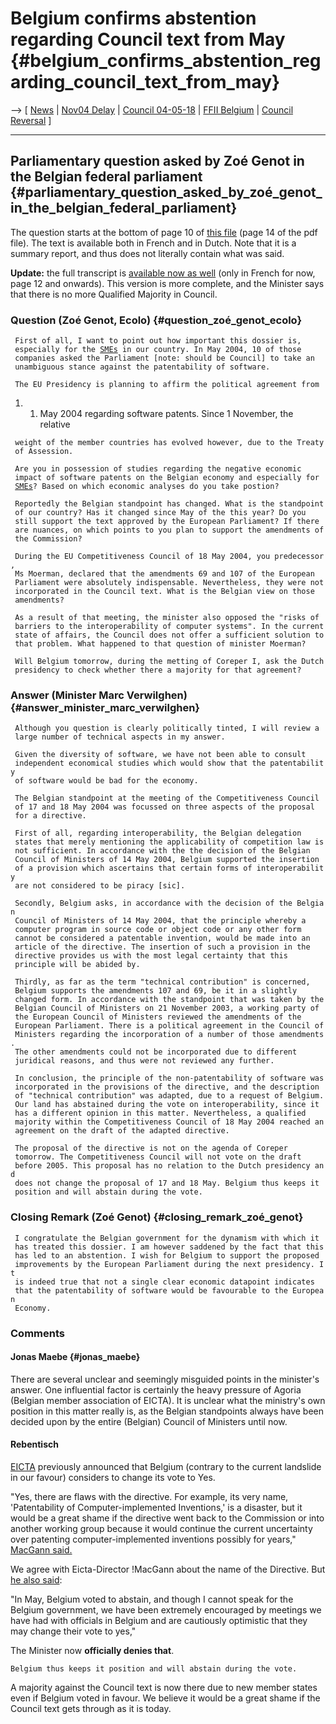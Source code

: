 # Belgium confirms abstention regarding Council text from May {#belgium_confirms_abstention_regarding_council_text_from_may}

\--\> \[ [ News](SwpatcninoEn "wikilink") \| [ Nov04
Delay](Delay041207En "wikilink") \| [Council
04-05-18](http://kwiki.ffii.org/Cons040518En "wikilink") \| [FFII
Belgium](http://www.ffii.be "wikilink") \| [Council
Reversal](http://kwiki.ffii.org/ConsReversEn "wikilink") \]

------------------------------------------------------------------------

## Parliamentary question asked by Zoé Genot in the Belgian federal parliament {#parliamentary_question_asked_by_zoé_genot_in_the_belgian_federal_parliament}

The question starts at the bottom of page 10 of [this
file](http://www.dekamer.be/doc/CCRA/pdf%5C51%5Cac424.pdf "wikilink")
(page 14 of the pdf file). The text is available both in French and in
Dutch. Note that it is a summary report, and thus does not literally
contain what was said.

**Update:** the full transcript is [available now as
well](http://www.dekamer.be/doc/CCRI/pdf%5C51%5Cic424.pdf "wikilink")
(only in French for now, page 12 and onwards). This version is more
complete, and the Minister says that there is no more Qualified Majority
in Council.

### Question (Zoé Genot, Ecolo) {#question_zoé_genot_ecolo}

` First of all, I want to point out how important this dossier is,`\
` especially for the `[`SMEs`](SMEs "wikilink")` in our country. In May 2004, 10 of those`\
` companies asked the Parliament [note: should be Council] to take an`\
` unambiguous stance against the patentability of software.`\
` `\
` The EU Presidency is planning to affirm the political agreement from`

1.  1.  May 2004 regarding software patents. Since 1 November, the
        relative

` weight of the member countries has evolved however, due to the Treaty`\
` of Assession.`\
` `\
` Are you in possession of studies regarding the negative economic`\
` impact of software patents on the Belgian economy and especially for`\
` `[`SMEs`](SMEs "wikilink")`? Based on which economic analyses do you take postion?`\
` `\
` Reportedly the Belgian standpoint has changed. What is the standpoint`\
` of our country? Has it changed since May of the this year? Do you`\
` still support the text approved by the European Parliament? If there`\
` are nuances, on which points to you plan to support the amendments of`\
` the Commission?`\
` `\
` During the EU Competitiveness Council of 18 May 2004, you predecessor,`\
` Ms Moerman, declared that the amendments 69 and 107 of the European`\
` Parliament were absolutely indispensable. Nevertheless, they were not`\
` incorporated in the Council text. What is the Belgian view on those`\
` amendments?`\
` `\
` As a result of that meeting, the minister also opposed the "risks of`\
` barriers to the interoperability of computer systems". In the current`\
` state of affairs, the Council does not offer a sufficient solution to`\
` that problem. What happened to that question of minister Moerman?`\
` `\
` Will Belgium tomorrow, during the metting of Coreper I, ask the Dutch`\
` presidency to check whether there a majority for that agreement?`

### Answer (Minister Marc Verwilghen) {#answer_minister_marc_verwilghen}

` Although you question is clearly politically tinted, I will review a`\
` large number of technical aspects in my answer.`\
` `\
` Given the diversity of software, we have not been able to consult`\
` independent economical studies which would show that the patentability`\
` of software would be bad for the economy.`\
` `\
` The Belgian standpoint at the meeting of the Competitiveness Council`\
` of 17 and 18 May 2004 was focussed on three aspects of the proposal`\
` for a directive.`\
` `\
` First of all, regarding interoperability, the Belgian delegation`\
` states that merely mentioning the applicability of competition law is`\
` not sufficient. In accordance with the the decision of the Belgian`\
` Council of Ministers of 14 May 2004, Belgium supported the insertion`\
` of a provision which ascertains that certain forms of interoperability`\
` are not considered to be piracy [sic].`\
` `\
` Secondly, Belgium asks, in accordance with the decision of the Belgian`\
` Council of Ministers of 14 May 2004, that the principle whereby a`\
` computer program in source code or object code or any other form`\
` cannot be considered a patentable invention, would be made into an`\
` article of the directive. The insertion of such a provision in the`\
` directive provides us with the most legal certainty that this`\
` principle will be abided by.`\
` `\
` Thirdly, as far as the term "technical contribution" is concerned,`\
` Belgium supports the amendments 107 and 69, be it in a slightly`\
` changed form. In accordance with the standpoint that was taken by the`\
` Belgian Council of Ministers on 21 November 2003, a working party of`\
` the European Council of Ministers reviewed the amendments of the`\
` European Parliament. There is a political agreement in the Council of`\
` Ministers regarding the incorporation of a number of those amendments.`\
` The other amendments could not be incorporated due to different`\
` juridical reasons, and thus were not reviewed any further.`\
` `\
` In conclusion, the principle of the non-patentability of software was`\
` incorporated in the provisions of the directive, and the description`\
` of "technical contribution" was adapted, due to a request of Belgium.`\
` Our land has abstained during the vote on interoperability, since it`\
` has a different opinion in this matter. Nevertheless, a qualified`\
` majority within the Competitiveness Council of 18 May 2004 reached an`\
` agreement on the draft of the adapted directive.`\
` `\
` The proposal of the directive is not on the agenda of Coreper`\
` tomorrow. The Competitiveness Council will not vote on the draft`\
` before 2005. This proposal has no relation to the Dutch presidency and`\
` does not change the proposal of 17 and 18 May. Belgium thus keeps it`\
` position and will abstain during the vote.`

### Closing Remark (Zoé Genot) {#closing_remark_zoé_genot}

` I congratulate the Belgian government for the dynamism with which it`\
` has treated this dossier. I am however saddened by the fact that this`\
` has led to an abstention. I wish for Belgium to support the proposed`\
` improvements by the European Parliament during the next presidency. It`\
` is indeed true that not a single clear economic datapoint indicates`\
` that the patentability of software would be favourable to the European`\
` Economy.`

### Comments

#### Jonas Maebe {#jonas_maebe}

There are several unclear and seemingly misguided points in the
minister\'s answer. One influential factor is certainly the heavy
pressure of Agoria (Belgian member association of EICTA). It is unclear
what the ministry\'s own position in this matter really is, as the
Belgian standpoints always have been decided upon by the entire
(Belgian) Council of Ministers until now.

#### Rebentisch

[ EICTA](SwpateictaEn "wikilink") previously announced that Belgium
(contrary to the current landslide in our favour) considers to change
its vote to Yes.

\"Yes, there are flaws with the directive. For example, its very name,
\'Patentability of Computer-implemented Inventions,\' is a disaster, but
it would be a great shame if the directive went back to the Commission
or into another working group because it would continue the current
uncertainty over patenting computer-implemented inventions possibly for
years,\" [MacGann
said.](http://www.infoworld.com/article/04/11/17/HNpolishrejection_1.html "wikilink")

We agree with Eicta-Director !MacGann about the name of the Directive.
But [he also
said](http://www.infoworld.com/article/04/11/17/HNpolishrejection_1.html "wikilink"):

\"In May, Belgium voted to abstain, and though I cannot speak for the
Belgium government, we have been extremely encouraged by meetings we
have had with officials in Belgium and are cautiously optimistic that
they may change their vote to yes,\"

The Minister now **officially denies that**.

`Belgium thus keeps it position and will abstain during the vote.`

A majority against the Council text is now there due to new member
states even if Belgium voted in favour. We believe it would be a great
shame if the Council text gets through as it is today.
